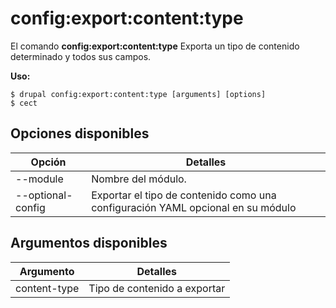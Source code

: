 # config:export:content:type
El comando **config:export:content:type** Exporta un tipo de contenido determinado y todos sus campos.

**Uso:**
```
$ drupal config:export:content:type [arguments] [options] 
$ cect  
```

## Opciones disponibles
Opción | Detalles
-------|-------------
--module | Nombre del módulo.
--optional-config | Exportar el tipo de contenido como una configuración YAML opcional en su módulo

## Argumentos disponibles
Argumento | Detalles
---------|-------------
content-type | Tipo de contenido a exportar
